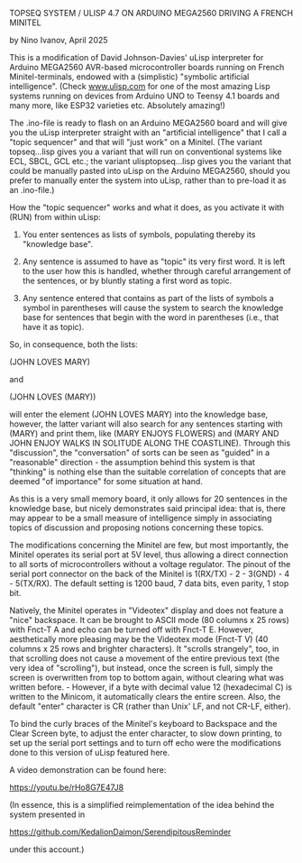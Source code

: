 TOPSEQ SYSTEM / ULISP 4.7 ON ARDUINO MEGA2560 DRIVING A FRENCH MINITEL

by Nino Ivanov, April 2025

This is a modification of David Johnson-Davies' uLisp interpreter for Arduino MEGA2560 AVR-based microcontroller boards running on French Minitel-terminals, endowed with a (simplistic) "symbolic artificial intelligence". (Check www.ulisp.com for one of the most amazing Lisp systems running on devices from Arduino UNO to Teensy 4.1 boards and many more, like ESP32 varieties etc. Absolutely amazing!)

The .ino-file is ready to flash on an Arduino MEGA2560 board and will give you the uLisp interpreter straight with an "artificial intelligence" that I call a "topic sequencer" and that will "just work" on a Minitel. (The variant topseq...lisp gives you a variant that will run on conventional systems like ECL, SBCL, GCL etc.; the variant ulisptopseq...lisp gives you the variant that could be manually pasted into uLisp on the Arduino MEGA2560, should you prefer to manually enter the system into uLisp, rather than to pre-load it as an .ino-file.)

How the "topic sequencer" works and what it does, as you activate it with (RUN) from within uLisp:

1. You enter sentences as lists of symbols, populating thereby its "knowledge base".

2. Any sentence is assumed to have as "topic" its very first word. It is left to the user how this is handled, whether through careful arrangement of the sentences, or by bluntly stating a first word as topic.

3. Any sentence entered that contains as part of the lists of symbols a symbol in parentheses will cause the system to search the knowledge base for sentences that begin with the word in parentheses (i.e., that have it as topic).

So, in consequence, both the lists:

(JOHN LOVES MARY)

and

(JOHN LOVES (MARY))

will enter the element (JOHN LOVES MARY) into the knowledge base, however, the latter variant will also search for any sentences starting with (MARY) and print them, like (MARY ENJOYS FLOWERS) and (MARY AND JOHN ENJOY WALKS IN SOLITUDE ALONG THE COASTLINE). Through this "discussion", the "conversation" of sorts can be seen as "guided" in a "reasonable" direction - the assumption behind this system is that "thinking" is nothing else than the suitable correlation of concepts that are deemed "of importance" for some situation at hand.

As this is a very small memory board, it only allows for 20 sentences in the knowledge base, but nicely demonstrates said principal idea: that is, there may appear to be a small measure of intelligence simply in associating topics of discussion and proposing notions concerning these topics.

The modifications concerning the Minitel are few, but most importantly, the Minitel operates its serial port at 5V level, thus allowing a direct connection to all sorts of microcontrollers without a voltage regulator. The pinout of the serial port connector on the back of the Minitel is 1(RX/TX) - 2 - 3(GND) - 4 - 5(TX/RX). The default setting is 1200 baud, 7 data bits, even parity, 1 stop bit.

Natively, the Minitel operates in "Videotex" display and does not feature a "nice" backspace. It can be brought to ASCII mode (80 columns x 25 rows) with Fnct-T A and echo can be turned off with Fnct-T E. However, aesthetically more pleasing may be the Videotex mode (Fnct-T V) (40 columns x 25 rows and brighter characters). It "scrolls strangely", too, in that scrolling does not cause a movement of the entire previous text (the very idea of "scrolling"), but instead, once the screen is full, simply the screen is overwritten from top to bottom again, without clearing what was written before. - However, if a byte with decimal value 12 (hexadecimal C) is written to the Minicom, it automatically clears the entire screen. Also, the default "enter" character is CR (rather than Unix' LF, and not CR-LF, either).

To bind the curly braces of the Minitel's keyboard to Backspace and the Clear Screen byte, to adjust the enter character, to slow down printing, to set up the serial port settings and to turn off echo were the modifications done to this version of uLisp featured here.

A video demonstration can be found here:

https://youtu.be/rHo8G7E47J8

(In essence, this is a simplified reimplementation of the idea behind the system presented in

https://github.com/KedalionDaimon/SerendipitousReminder

under this account.)



